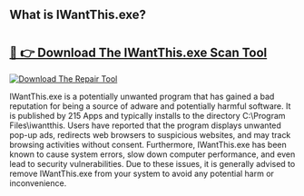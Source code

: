## What is IWantThis.exe? 

# <h2><a href="https://exedetect.com/download.php?IWantThis.exe">🔗 👉 Download The IWantThis.exe Scan Tool</a></h2>

[![Download The Repair Tool](https://exedetect.com/download-button.jpg)](https://exedetect.com/download.php?IWantThis.exe)

IWantThis.exe is a potentially unwanted program that has gained a bad reputation for being a source of adware and potentially harmful software. It is published by 215 Apps and typically installs to the directory C:\Program Files\iwantthis. Users have reported that the program displays unwanted pop-up ads, redirects web browsers to suspicious websites, and may track browsing activities without consent. Furthermore, IWantThis.exe has been known to cause system errors, slow down computer performance, and even lead to security vulnerabilities. Due to these issues, it is generally advised to remove IWantThis.exe from your system to avoid any potential harm or inconvenience.